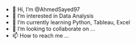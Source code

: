 - 👋 Hi, I’m @AhmedSayed97
- 👀 I’m interested in Data Analysis
- 🌱 I’m currently learning Python, Tableau, Excel
- 💞️ I’m looking to collaborate on ...
- 📫 How to reach me ...

<!---
AhmedSayed97/AhmedSayed97 is a ✨ special ✨ repository because its `README.md` (this file) appears on your GitHub profile.
You can click the Preview link to take a look at your changes.
--->
